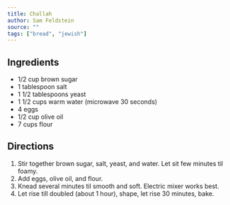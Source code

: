 ```yaml
---
title: Challah
author: Sam Feldstein
source: ""
tags: ["bread", "jewish"]
---
```


## Ingredients

- 1/2 cup brown sugar
- 1 tablespoon salt
- 1 1/2 tablespoons yeast
- 1 1/2 cups warm water (microwave 30 seconds)
- 4 eggs
- 1/2 cup olive oil
- 7 cups flour

## Directions

1. Stir together brown sugar, salt, yeast, and water. Let sit few minutes til foamy.
2. Add eggs, olive oil, and flour.
3. Knead several minutes til smooth and soft. Electric mixer works best.
4. Let rise till doubled (about 1 hour), shape, let rise 30 minutes, bake.
